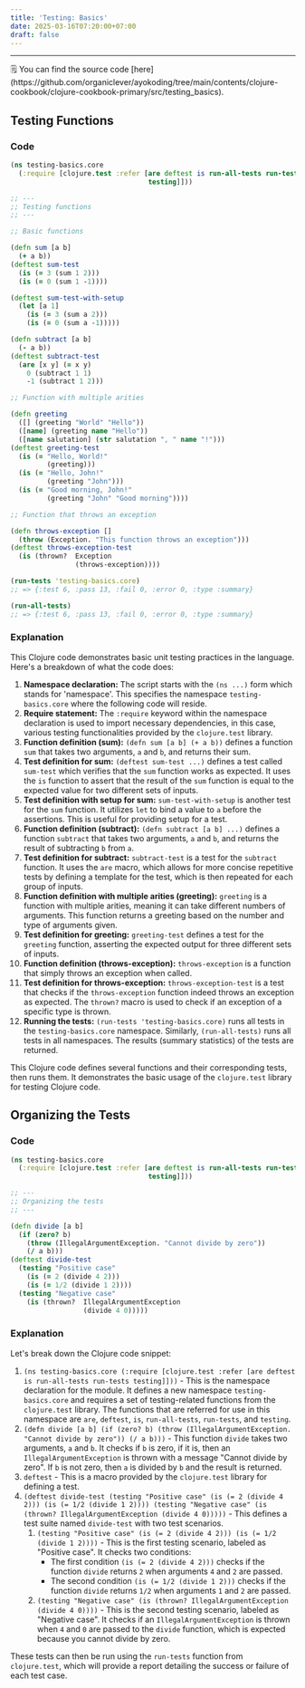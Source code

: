 ```yaml
---
title: 'Testing: Basics'
date: 2025-03-16T07:20:00+07:00
draft: false
---
```


---

<aside>
🗒️ You can find the source code [here](https://github.com/organiclever/ayokoding/tree/main/contents/clojure-cookbook/clojure-cookbook-primary/src/testing_basics).

</aside>

## Testing Functions

### Code

```clojure
(ns testing-basics.core
  (:require [clojure.test :refer [are deftest is run-all-tests run-tests
                                  testing]]))

;; ---
;; Testing functions
;; ---

;; Basic functions

(defn sum [a b]
  (+ a b))
(deftest sum-test
  (is (= 3 (sum 1 2)))
  (is (= 0 (sum 1 -1))))

(deftest sum-test-with-setup
  (let [a 1]
    (is (= 3 (sum a 2)))
    (is (= 0 (sum a -1)))))

(defn subtract [a b]
  (- a b))
(deftest subtract-test
  (are [x y] (= x y)
    0 (subtract 1 1)
    -1 (subtract 1 2)))

;; Function with multiple arities

(defn greeting
  ([] (greeting "World" "Hello"))
  ([name] (greeting name "Hello"))
  ([name salutation] (str salutation ", " name "!")))
(deftest greeting-test
  (is (= "Hello, World!"
         (greeting)))
  (is (= "Hello, John!"
         (greeting "John")))
  (is (= "Good morning, John!"
         (greeting "John" "Good morning"))))

;; Function that throws an exception

(defn throws-exception []
  (throw (Exception. "This function throws an exception")))
(deftest throws-exception-test
  (is (thrown?  Exception
                (throws-exception))))

(run-tests 'testing-basics.core)
;; => {:test 6, :pass 13, :fail 0, :error 0, :type :summary}

(run-all-tests)
;; => {:test 6, :pass 13, :fail 0, :error 0, :type :summary}
```

### Explanation

This Clojure code demonstrates basic unit testing practices in the language. Here's a breakdown of what the code does:

1. **Namespace declaration:** The script starts with the `(ns ...)` form which stands for 'namespace'. This specifies the namespace `testing-basics.core` where the following code will reside.
2. **Require statement:** The `:require` keyword within the namespace declaration is used to import necessary dependencies, in this case, various testing functionalities provided by the `clojure.test` library.
3. **Function definition (sum):** `(defn sum [a b] (+ a b))` defines a function `sum` that takes two arguments, `a` and `b`, and returns their sum.
4. **Test definition for sum:** `(deftest sum-test ...)` defines a test called `sum-test` which verifies that the `sum` function works as expected. It uses the `is` function to assert that the result of the `sum` function is equal to the expected value for two different sets of inputs.
5. **Test definition with setup for sum:** `sum-test-with-setup` is another test for the `sum` function. It utilizes `let` to bind a value to `a` before the assertions. This is useful for providing setup for a test.
6. **Function definition (subtract):** `(defn subtract [a b] ...)` defines a function `subtract` that takes two arguments, `a` and `b`, and returns the result of subtracting `b` from `a`.
7. **Test definition for subtract:** `subtract-test` is a test for the `subtract` function. It uses the `are` macro, which allows for more concise repetitive tests by defining a template for the test, which is then repeated for each group of inputs.
8. **Function definition with multiple arities (greeting):** `greeting` is a function with multiple arities, meaning it can take different numbers of arguments. This function returns a greeting based on the number and type of arguments given.
9. **Test definition for greeting:** `greeting-test` defines a test for the `greeting` function, asserting the expected output for three different sets of inputs.
10. **Function definition (throws-exception):** `throws-exception` is a function that simply throws an exception when called.
11. **Test definition for throws-exception:** `throws-exception-test` is a test that checks if the `throws-exception` function indeed throws an exception as expected. The `thrown?` macro is used to check if an exception of a specific type is thrown.
12. **Running the tests:** `(run-tests 'testing-basics.core)` runs all tests in the `testing-basics.core` namespace. Similarly, `(run-all-tests)` runs all tests in all namespaces. The results (summary statistics) of the tests are returned.

This Clojure code defines several functions and their corresponding tests, then runs them. It demonstrates the basic usage of the `clojure.test` library for testing Clojure code.

## Organizing the Tests

### Code

```clojure
(ns testing-basics.core
  (:require [clojure.test :refer [are deftest is run-all-tests run-tests
                                  testing]]))

;; ---
;; Organizing the tests
;; ---

(defn divide [a b]
  (if (zero? b)
    (throw (IllegalArgumentException. "Cannot divide by zero"))
    (/ a b)))
(deftest divide-test
  (testing "Positive case"
    (is (= 2 (divide 4 2)))
    (is (= 1/2 (divide 1 2))))
  (testing "Negative case"
    (is (thrown?  IllegalArgumentException
                  (divide 4 0)))))
```

### Explanation

Let's break down the Clojure code snippet:

1. `(ns testing-basics.core (:require [clojure.test :refer [are deftest is run-all-tests run-tests testing]]))` - This is the namespace declaration for the module. It defines a new namespace `testing-basics.core` and requires a set of testing-related functions from the `clojure.test` library. The functions that are referred for use in this namespace are `are`, `deftest`, `is`, `run-all-tests`, `run-tests`, and `testing`.
2. `(defn divide [a b] (if (zero? b) (throw (IllegalArgumentException. "Cannot divide by zero")) (/ a b)))` - This function `divide` takes two arguments, `a` and `b`. It checks if `b` is zero, if it is, then an `IllegalArgumentException` is thrown with a message "Cannot divide by zero". If `b` is not zero, then `a` is divided by `b` and the result is returned.
3. `deftest` - This is a macro provided by the `clojure.test` library for defining a test.
4. `(deftest divide-test (testing "Positive case" (is (= 2 (divide 4 2))) (is (= 1/2 (divide 1 2)))) (testing "Negative case" (is (thrown? IllegalArgumentException (divide 4 0)))))` - This defines a test suite named `divide-test` with two test scenarios.
   1. `(testing "Positive case" (is (= 2 (divide 4 2))) (is (= 1/2 (divide 1 2))))` - This is the first testing scenario, labeled as "Positive case". It checks two conditions:
      - The first condition `(is (= 2 (divide 4 2)))` checks if the function `divide` returns `2` when arguments `4` and `2` are passed.
      - The second condition `(is (= 1/2 (divide 1 2)))` checks if the function `divide` returns `1/2` when arguments `1` and `2` are passed.
   2. `(testing "Negative case" (is (thrown? IllegalArgumentException (divide 4 0))))` - This is the second testing scenario, labeled as "Negative case". It checks if an `IllegalArgumentException` is thrown when `4` and `0` are passed to the `divide` function, which is expected because you cannot divide by zero.

These tests can then be run using the `run-tests` function from `clojure.test`, which will provide a report detailing the success or failure of each test case.
